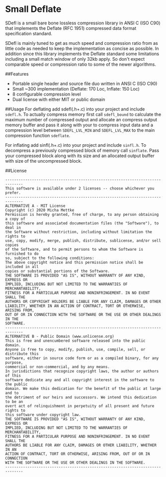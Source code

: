 # Small Deflate
SDefl is a small bare bone lossless compression library in ANSI C (ISO C90)
that implements the Deflate (RFC 1951) compressed data format specification standard.

SDefl is mainly tuned to get as much speed and compression ratio from as little code
as needed to keep the implementation as concise as possible. In addition since
this library implements the Deflate standard some limitations including a small
match window of only 32kb apply. So don't expect comparable speed or compression
ratio to some of the newer algorithms.

##Features
- Portable single header and source file duo written in ANSI C (ISO C90)
- Small ~300 implementation (Deflate: 170 Loc, Inflate: 150 Loc)
- 8 configurable compression level
- Dual license with either MIT or public domain

##Usage
For deflating add sdefl(.h+.c) into your project and include `sdefl.h`. To actually
compress memory first call `sdefl_bound` to calculate the maximum number of compressed
output and allocate an compress output memory buffer and pass it along with your
to compress input data and a compression level between `SDEFL_LVL_MIN` and
`SDEFL_LVL_MAX` to the main compression function `sdeflate`.

For inflating add sinfl(.h+.c) into your project and include `sinfl.h`. To
decompress a previously compressed block of memory call `sinflate`. Pass
your compressed block along with its size and an allocated output buffer
with size of the uncompressed block.

##License
```
------------------------------------------------------------------------------
This software is available under 2 licenses -- choose whichever you prefer.
------------------------------------------------------------------------------
ALTERNATIVE A - MIT License
Copyright (c) 2020 Micha Mettke
Permission is hereby granted, free of charge, to any person obtaining a copy of
this software and associated documentation files (the "Software"), to deal in
the Software without restriction, including without limitation the rights to
use, copy, modify, merge, publish, distribute, sublicense, and/or sell copies
of the Software, and to permit persons to whom the Software is furnished to do
so, subject to the following conditions:
The above copyright notice and this permission notice shall be included in all
copies or substantial portions of the Software.
THE SOFTWARE IS PROVIDED "AS IS", WITHOUT WARRANTY OF ANY KIND, EXPRESS OR
IMPLIED, INCLUDING BUT NOT LIMITED TO THE WARRANTIES OF MERCHANTABILITY,
FITNESS FOR A PARTICULAR PURPOSE AND NONINFRINGEMENT. IN NO EVENT SHALL THE
AUTHORS OR COPYRIGHT HOLDERS BE LIABLE FOR ANY CLAIM, DAMAGES OR OTHER
LIABILITY, WHETHER IN AN ACTION OF CONTRACT, TORT OR OTHERWISE, ARISING FROM,
OUT OF OR IN CONNECTION WITH THE SOFTWARE OR THE USE OR OTHER DEALINGS IN THE
SOFTWARE.
------------------------------------------------------------------------------
ALTERNATIVE B - Public Domain (www.unlicense.org)
This is free and unencumbered software released into the public domain.
Anyone is free to copy, modify, publish, use, compile, sell, or distribute this
software, either in source code form or as a compiled binary, for any purpose,
commercial or non-commercial, and by any means.
In jurisdictions that recognize copyright laws, the author or authors of this
software dedicate any and all copyright interest in the software to the public
domain. We make this dedication for the benefit of the public at large and to
the detriment of our heirs and successors. We intend this dedication to be an
overt act of relinquishment in perpetuity of all present and future rights to
this software under copyright law.
THE SOFTWARE IS PROVIDED "AS IS", WITHOUT WARRANTY OF ANY KIND, EXPRESS OR
IMPLIED, INCLUDING BUT NOT LIMITED TO THE WARRANTIES OF MERCHANTABILITY,
FITNESS FOR A PARTICULAR PURPOSE AND NONINFRINGEMENT. IN NO EVENT SHALL THE
AUTHORS BE LIABLE FOR ANY CLAIM, DAMAGES OR OTHER LIABILITY, WHETHER IN AN
ACTION OF CONTRACT, TORT OR OTHERWISE, ARISING FROM, OUT OF OR IN CONNECTION
WITH THE SOFTWARE OR THE USE OR OTHER DEALINGS IN THE SOFTWARE.
------------------------------------------------------------------------------
```
